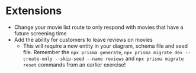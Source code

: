 # Extensions

- Change your movie list route to only respond with movies that have a future screening time
- Add the ability for customers to leave reviews on movies
  - This will require a new entity in your diagram, schema file and seed file. Remember the `npx prisma generate`, `npx prisma migrate dev --create-only --skip-seed --name reviews` and `npx prisma migrate reset` commands from an earlier exercise!
